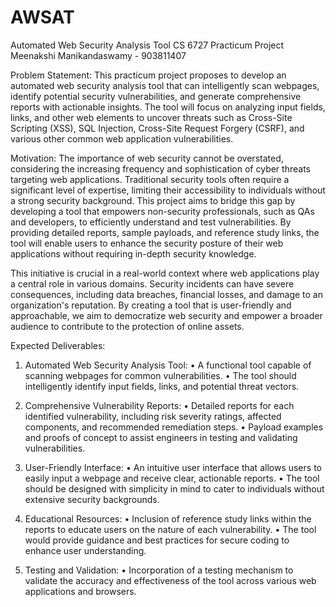 # AWSAT
Automated Web Security Analysis Tool
CS 6727 Practicum Project
Meenakshi Manikandaswamy - 903811407

Problem Statement:
This practicum project proposes to develop an automated web security analysis tool that can intelligently scan webpages, identify potential security vulnerabilities, and generate comprehensive reports with actionable insights. The tool will focus on analyzing input fields, links, and other web elements to uncover threats such as Cross-Site Scripting (XSS), SQL Injection, Cross-Site Request Forgery (CSRF), and various other common web application vulnerabilities.

Motivation:
The importance of web security cannot be overstated, considering the increasing frequency and sophistication of cyber threats targeting web applications. Traditional security tools often require a significant level of expertise, limiting their accessibility to individuals without a strong security background. This project aims to bridge this gap by developing a tool that empowers non-security professionals, such as QAs and developers, to efficiently understand and test vulnerabilities. By providing detailed reports, sample payloads, and reference study links, the tool will enable users to enhance the security posture of their web applications without requiring in-depth security knowledge.

This initiative is crucial in a real-world context where web applications play a central role in various domains. Security incidents can have severe consequences, including data breaches, financial losses, and damage to an organization's reputation. By creating a tool that is user-friendly and approachable, we aim to democratize web security and empower a broader audience to contribute to the protection of online assets.

Expected Deliverables:

1.	Automated Web Security Analysis Tool:
•	A functional tool capable of scanning webpages for common vulnerabilities.
•	The tool should intelligently identify input fields, links, and potential threat vectors.

2.	Comprehensive Vulnerability Reports:
•	Detailed reports for each identified vulnerability, including risk severity ratings, affected components, and recommended remediation steps.
•	Payload examples and proofs of concept to assist engineers in testing and validating vulnerabilities.

3.	User-Friendly Interface:
•	An intuitive user interface that allows users to easily input a webpage and receive clear, actionable reports.
•	The tool should be designed with simplicity in mind to cater to individuals without extensive security backgrounds.

4.	Educational Resources:
•	Inclusion of reference study links within the reports to educate users on the nature of each vulnerability.
•	The tool would provide guidance and best practices for secure coding to enhance user understanding.

5.	Testing and Validation:
•	Incorporation of a testing mechanism to validate the accuracy and effectiveness of the tool across various web applications and browsers.

